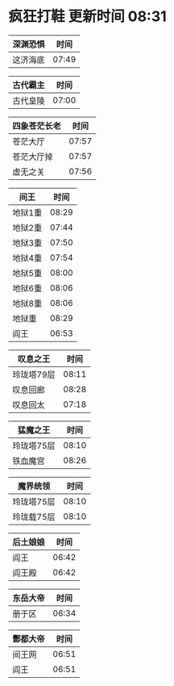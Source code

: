 # 疯狂打鞋 更新时间 08:31

| 深渊恐惧   | 时间    |
|--------|-------|
| 这济海底 | 07:49 |

| 古代霸主   | 时间    |
|--------|-------|
| 古代皇陵 | 07:00 |

| 四象苍茫长老   | 时间    |
|--------|-------|
| 苍茫大厅 | 07:57 |
| 苍茫大厅掉 | 07:57 |
| 虚无之关 | 07:56 |

| 间王   | 时间    |
|--------|-------|
| 地狱1重 | 08:29 |
| 地狱2重 | 07:44 |
| 地狱3重 | 07:50 |
| 地狱4重 | 07:54 |
| 地狱5重 | 08:00 |
| 地狱6重 | 08:06 |
| 地狱8重 | 08:06 |
| 地狱重 | 08:29 |
| 阎王 | 06:53 |

| 叹息之王   | 时间    |
|--------|-------|
| 玲珑塔79层 | 08:11 |
| 叹息回廊 | 08:28 |
| 叹息回太 | 07:18 |

| 猛魔之王   | 时间    |
|--------|-------|
| 玲珑塔75层 | 08:10 |
| 铁血魔宫 | 08:26 |

| 魔界统领   | 时间    |
|--------|-------|
| 玲珑塔75层 | 08:10 |
| 玲珑载75层 | 08:10 |

| 后土娘娘   | 时间    |
|--------|-------|
| 阎王 | 06:42 |
| 阎王殿 | 06:42 |

| 东岳大帝   | 时间    |
|--------|-------|
| 册于区 | 06:34 |

| 酆都大帝   | 时间    |
|--------|-------|
| 间王网 | 06:51 |
| 阎王 | 06:51 |